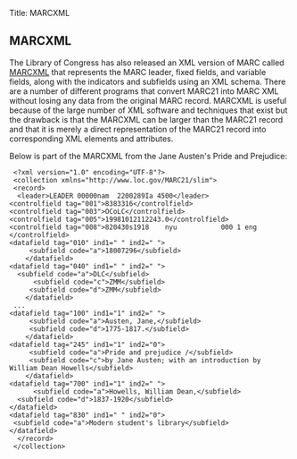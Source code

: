 Title: MARCXML

MARCXML
-------
The Library of Congress has also released an XML version of MARC called 
[MARCXML](http://www.loc.gov/standards/marcxml/) that
represents the MARC leader, fixed fields, and variable fields, along with the indicators
and subfields using an XML schema. There are a number of different programs that convert 
MARC21 into MARC XML without losing any data from the original MARC record. MARCXML is 
useful because of the large number of XML software and techniques that exist but the drawback is
that the MARCXML can be larger than the MARC21 record and that it is merely a direct representation
of the MARC21 record into corresponding XML elements and attributes. 

Below is part of the MARCXML from the Jane Austen's Pride and Prejudice:

     <?xml version="1.0" encoding="UTF-8"?>
     <collection xmlns="http://www.loc.gov/MARC21/slim">
     <record>
      <leader>LEADER 00000nam  2200289Ia 4500</leader>
	<controlfield tag="001">8383316</controlfield>
	<controlfield tag="003">OCoLC</controlfield>
	<controlfield tag="005">19981012112243.0</controlfield>
	<controlfield tag="008">820430s1918    nyu           000 1 eng  </controlfield>
	<datafield tag="010" ind1=" " ind2=" ">
         <subfield code="a">18007296</subfield>
        </datafield>
	<datafield tag="040" ind1=" " ind2=" ">
	  <subfield code="a">DLC</subfield>
          <subfield code="c">ZMM</subfield>
         <subfield code="d">ZMM</subfield>
        </datafield>
	 ...
	<datafield tag="100" ind1="1" ind2=" ">
         <subfield code="a">Austen, Jane,</subfield>
         <subfield code="d">1775-1817.</subfield>
        </datafield>
	<datafield tag="245" ind1="1" ind2="0">
         <subfield code="a">Pride and prejudice /</subfield>
         <subfield code="c">by Jane Austen; with an introduction by William Dean Howells</subfield>
        </datafield>
	<datafield tag="700" ind1="1" ind2=" ">
          <subfield code="a">Howells, William Dean,</subfield>
	  <subfield code="d">1837-1920</subfield>
	</datafield>
	<datafield tag="830" ind1=" " ind2="0">
	 <subfield code="a">Modern student's library</subfield>
	</datafield>
      </record>
     </collection>

